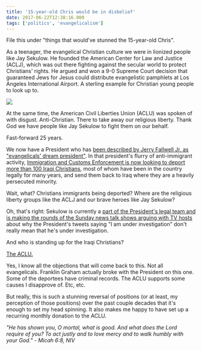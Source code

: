 ```yaml
---
title: '15-year-old Chris would be in disbelief'
date: 2017-06-22T12:38:16.000
tags: ['politics', 'evangelicalism']
---
```


File this under "things that would've stunned the 15-year-old Chris".

As a teenager, the evangelical Christian culture we were in lionized people like Jay Sekulow. He founded the American Center for Law and Justice (ACLJ), which was out there fighting against the secular world to protect Christians' rights. He argued and won a 9-0 Supreme Court decision that guaranteed Jews for Jesus could distribute evangelistic pamphlets at Los Angeles International Airport. A sterling example for Christian young people to look up to.

![](/images/2017/statue-of-liberty.jpg)

At the same time, the American Civil Liberties Union (ACLU) was spoken of with disgust. Anti-Christian. There to take away our religious liberty. Thank God we have people like Jay Sekulow to fight them on our behalf.

Fast-forward 25 years.

We now have a President who has [been described by Jerry Fallwell Jr. as "evangelicals' dream president"](https://www.washingtonpost.com/news/acts-of-faith/wp/2017/05/04/their-dream-president-trump-just-gave-white-evangelicals-a-big-boost/?utm_term=.3ca22cec20a4). In that president's flurry of anti-immigrant activity, [Immigration and Customs Enforcement is now looking to deport more than 100 Iraqi Christians](http://www.cnn.com/2017/06/16/us/aclu-files-against-ice-for-iraqi-nationals/index.html), most of whom have been in the country legally for many years, and send them back to Iraq where they are a heavily persecuted minority.

Wait, what? Christians immigrants being deported? Where are the religious liberty groups like the ACLJ and our brave heroes like Jay Sekulow?

Oh, that's right: Sekulow is currently a [part of the President's legal team and is making the rounds of the Sunday news talk shows arguing with TV hosts](http://www.businessinsider.com/jay-sekulow-new-face-trump-legal-team-russia-2017-6) about why the President's tweets saying "I am under investigation" don't really mean that he's under investigation.

And who is standing up for the Iraqi Christians?

[The ACLU.](https://www.aclu.org/news/aclu-sues-stop-deportation-iraqis-targeted-weekend-ice-raids)

Yes, I know all the objections that will come back to this. Not all evangelicals. Franklin Graham actually broke with the President on this one. Some of the deportees have criminal records. The ACLU supports some causes I disapprove of. Etc, etc.

But really, this is such a stunning reversal of positions (or at least, my perception of those positions) over the past couple decades that it's enough to set my head spinning. It also makes me happy to have set up a recurring monthly donation to the ACLU.

_"He has shown you, O mortal, what is good. And what does the Lord require of you? To act justly and to love mercy and to walk humbly with your God." - Micah 6:8, NIV_
